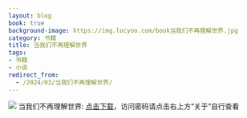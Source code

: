 ```yaml
---
layout: blog
book: true
background-image: https://img.locyoo.com/book当我们不再理解世界.jpg
category: 书籍
title: 当我们不再理解世界
tags:
- 书籍
- 小说
redirect_from:
  - /2024/03/当我们不再理解世界/
---
```

![](https://img.locyoo.com/book当我们不再理解世界.jpg)
当我们不再理解世界: <a name = "ref1" href="https://url18.ctfile.com/f/50983618-1350064592-a8a600?p=3619">点击下载</a>，访问密码请点击右上方“关于”自行查看